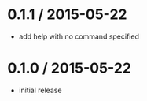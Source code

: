 
0.1.1 / 2015-05-22
==================

  * add help with no command specified

0.1.0 / 2015-05-22
==================

  * initial release

